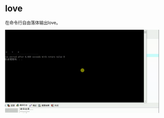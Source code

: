 # love
在命令行自由落体输出love。

![预览](https://raw.githubusercontent.com/xiaobengpeizhang/love/master/20171022_193610.gif)
